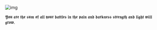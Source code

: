 ![img](http://www.mediumandghost.com/medias/images/ob-d4d913-140201020638236403.jpg)

𝖄𝖔𝖚 𝖆𝖗𝖊 𝖙𝖍𝖊 𝖘𝖚𝖒 𝖔𝖋 𝖆𝖑𝖑 𝖞𝖔𝖚𝖗 𝖇𝖆𝖙𝖙𝖑𝖊𝖘 𝖎𝖓 𝖙𝖍𝖊 𝖕𝖆𝖎𝖓 𝖆𝖓𝖉 𝖉𝖆𝖗𝖐𝖓𝖊𝖘𝖘 𝖘𝖙𝖗𝖊𝖓𝖌𝖙𝖍 𝖆𝖓𝖉 𝖑𝖎𝖌𝖍𝖙 𝖜𝖎𝖑𝖑 𝖌𝖗𝖔𝖜.

